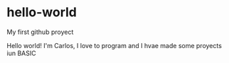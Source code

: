 # hello-world
My first github proyect

Hello world!
I'm Carlos, I love to program and I hvae made some proyects iun BASIC
